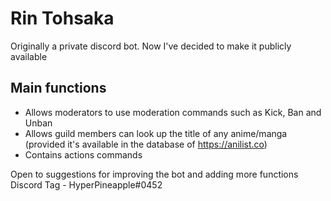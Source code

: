 # Rin Tohsaka
Originally a private discord bot. Now I've decided to make it publicly available

## Main functions
- Allows moderators to use moderation commands such as Kick, Ban and Unban
- Allows guild members can look up the title of any anime/manga (provided it's available in the database of https://anilist.co)
- Contains actions commands


Open to suggestions for improving the bot and adding more functions
</br>Discord Tag - HyperPineapple#0452

